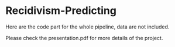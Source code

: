 # Recidivism-Predicting

Here are the code part for the whole pipeline, data are not included.

Please check the presentation.pdf for more details of the project.